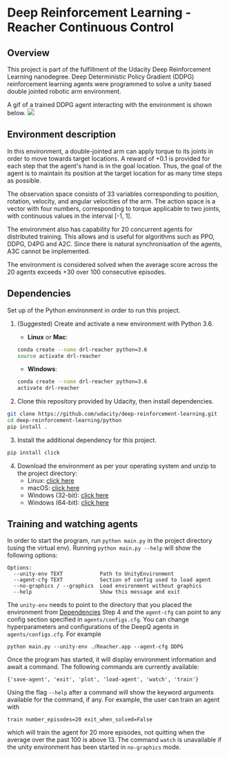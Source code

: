 # Deep Reinforcement Learning - Reacher Continuous Control

## Overview

This project is part of the fulfillment of the Udacity Deep Reinforcement Learning nanodegree. Deep Deterministic Policy Gradient (DDPG) reinforcement learning agents were programmed to solve a unity based double jointed robotic arm environment. 

A gif of a trained DDPG agent interacting with the environment is shown below.
![](report/images/trained_agent.gif)

## Environment description

In this environment, a double-jointed arm can apply torque to its joints in order to move towards target locations. A reward of +0.1 is provided for each step that the agent's hand is in the goal location. Thus, the goal of the agent is to maintain its position at the target location for as many time steps as possible.

The observation space consists of 33 variables corresponding to position, rotation, velocity, and angular velocities of the arm. The action space is a vector with four numbers, corresponding to torque applicable to two joints, with continuous values in the interval [-1, 1].

The environment also has capability for 20 concurrent agents for distributed training. This allows and is useful for algorithms such as PPO, DDPG, D4PG and A2C. Since there is natural synchronisation of the agents, A3C cannot be implemented.

The environment is considered solved when the average score across the 20 agents exceeds +30 over 100 consecutive episodes.

## Dependencies

Set up of the Python environment in order to run this project.

1. (Suggested) Create and activate a new environment with Python 3.6.

	- __Linux__ or __Mac__: 
	```bash
	conda create --name drl-reacher python=3.6
	source activate drl-reacher
	```
	- __Windows__: 
	```bash
	conda create --name drl-reacher python=3.6 
	activate drl-reacher
	```
	
2. Clone this repository provided by Udacity, then install dependencies.
  ```bash
  git clone https://github.com/udacity/deep-reinforcement-learning.git
  cd deep-reinforcement-learning/python
  pip install .
  ```
  
3. Install the additional dependency for this project.
  ```bash
  pip install click
  ```

4. Download the environment as per your operating system and unzip to the project directory:
    - Linux: [click here](https://s3-us-west-1.amazonaws.com/udacity-drlnd/P2/Reacher/Reacher_Linux.zip)
    - macOS: [click here](https://s3-us-west-1.amazonaws.com/udacity-drlnd/P2/Reacher/Reacher.app.zip)
    - Windows (32-bit): [click here](https://s3-us-west-1.amazonaws.com/udacity-drlnd/P2/Reacher/Reacher_Windows_x86_64.zip)
    - Windows (64-bit): [click here](https://s3-us-west-1.amazonaws.com/udacity-drlnd/P2/Reacher/Reacher_Windows_x86.zip)
    
    
## Training and watching agents

In order to start the program, run `python main.py` in the project directory (using the virtual env). Running `python main.py --help` will show the following options:

```
Options:
  --unity-env TEXT            Path to UnityEnvironment
  --agent-cfg TEXT            Section of config used to load agent
  --no-graphics / --graphics  Load environment without graphics
  --help                      Show this message and exit
```

The `unity-env` needs to point to the directory that you placed the environment from [Dependencies](#Dependencies) Step 4 and the `agent-cfg` can point to any config section specified in `agents/configs.cfg`. You can change hyperparameters and configurations of the DeepQ agents in `agents/configs.cfg`. For example 

```
python main.py --unity-env ./Reacher.app --agent-cfg DDPG
```

Once the program has started, it will display environment information and await a command. The following commands are currently available:

```
{'save-agent', 'exit', 'plot', 'load-agent', 'watch', 'train'}
```

Using the flag `--help` after a command will show the keyword arguments available for the command, if any. For example, the user can train an agent with

```
train number_episodes=20 exit_when_solved=False
```

which will train the agent for 20 more episodes, not quitting when the average over the past 100 is above 13. The command `watch` is unavailable if the unity environment has been started in `no-graphics` mode.
